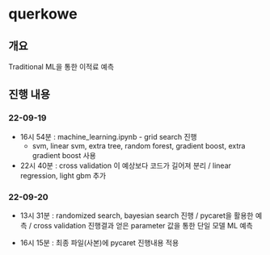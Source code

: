 # querkowe

## 개요

Traditional ML을 통한 이적료 예측

## 진행 내용

### 22-09-19

- 16시 54분 : machine_learning.ipynb - grid search 진행
  - svm, linear svm, extra tree, random forest, gradient boost, extra gradient boost 사용
- 22시 40분 : cross validation 이 예상보다 코드가 길어져 분리 / linear regression, light gbm 추가

### 22-09-20

- 13시 31분 : randomized search, bayesian search 진행 / pycaret을 활용한 예측 / cross validation 진행결과 얻은 parameter 값을 통한 단일 모델 ML 예측

- 16시 15분 : 최종 파일(사본)에 pycaret 진행내용 적용
